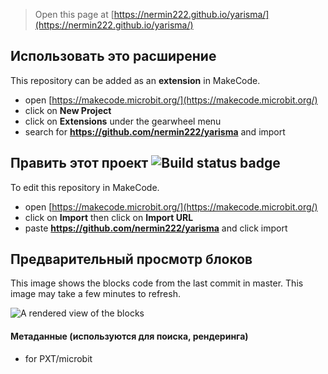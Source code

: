 
> Open this page at [https://nermin222.github.io/yarisma/](https://nermin222.github.io/yarisma/)

## Использовать это расширение

This repository can be added as an **extension** in MakeCode.

* open [https://makecode.microbit.org/](https://makecode.microbit.org/)
* click on **New Project**
* click on **Extensions** under the gearwheel menu
* search for **https://github.com/nermin222/yarisma** and import

## Править этот проект ![Build status badge](https://github.com/nermin222/yarisma/workflows/MakeCode/badge.svg)

To edit this repository in MakeCode.

* open [https://makecode.microbit.org/](https://makecode.microbit.org/)
* click on **Import** then click on **Import URL**
* paste **https://github.com/nermin222/yarisma** and click import

## Предварительный просмотр блоков

This image shows the blocks code from the last commit in master.
This image may take a few minutes to refresh.

![A rendered view of the blocks](https://github.com/nermin222/yarisma/raw/master/.github/makecode/blocks.png)

#### Метаданные (используются для поиска, рендеринга)

* for PXT/microbit
<script src="https://makecode.com/gh-pages-embed.js"></script><script>makeCodeRender("{{ site.makecode.home_url }}", "{{ site.github.owner_name }}/{{ site.github.repository_name }}");</script>

